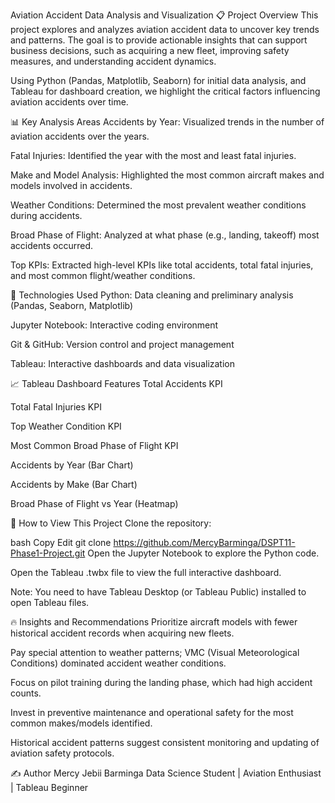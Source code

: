 Aviation Accident Data Analysis and Visualization
📋 Project Overview
This project explores and analyzes aviation accident data to uncover key trends and patterns. The goal is to provide actionable insights that can support business decisions, such as acquiring a new fleet, improving safety measures, and understanding accident dynamics.

Using Python (Pandas, Matplotlib, Seaborn) for initial data analysis, and Tableau for dashboard creation, we highlight the critical factors influencing aviation accidents over time.

📊 Key Analysis Areas
Accidents by Year: Visualized trends in the number of aviation accidents over the years.

Fatal Injuries: Identified the year with the most and least fatal injuries.

Make and Model Analysis: Highlighted the most common aircraft makes and models involved in accidents.

Weather Conditions: Determined the most prevalent weather conditions during accidents.

Broad Phase of Flight: Analyzed at what phase (e.g., landing, takeoff) most accidents occurred.

Top KPIs: Extracted high-level KPIs like total accidents, total fatal injuries, and most common flight/weather conditions.

🚀 Technologies Used
Python: Data cleaning and preliminary analysis (Pandas, Seaborn, Matplotlib)

Jupyter Notebook: Interactive coding environment

Git & GitHub: Version control and project management

Tableau: Interactive dashboards and data visualization

📈 Tableau Dashboard Features
Total Accidents KPI

Total Fatal Injuries KPI

Top Weather Condition KPI

Most Common Broad Phase of Flight KPI

Accidents by Year (Bar Chart)

Accidents by Make (Bar Chart)

Broad Phase of Flight vs Year (Heatmap)

📂 How to View This Project
Clone the repository:

bash
Copy
Edit
git clone https://github.com/MercyBarminga/DSPT11-Phase1-Project.git
Open the Jupyter Notebook to explore the Python code.

Open the Tableau .twbx file to view the full interactive dashboard.

Note: You need to have Tableau Desktop (or Tableau Public) installed to open Tableau files.

🔥 Insights and Recommendations
Prioritize aircraft models with fewer historical accident records when acquiring new fleets.

Pay special attention to weather patterns; VMC (Visual Meteorological Conditions) dominated accident weather conditions.

Focus on pilot training during the landing phase, which had high accident counts.

Invest in preventive maintenance and operational safety for the most common makes/models identified.

Historical accident patterns suggest consistent monitoring and updating of aviation safety protocols.

✍️ Author
Mercy Jebii Barminga
Data Science Student | Aviation Enthusiast | Tableau Beginner

